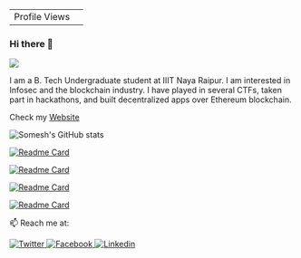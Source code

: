 <table>
  <tr>
    <td>Profile Views</td>
    <td><img src="https://profile-counter.glitch.me/someshbanerjee/count.svg" alt="" /></td>
  </tr>
</table>

### Hi there 👋


<img src="name.gif">

I am a B. Tech Undergraduate student at IIIT Naya Raipur. I am interested in Infosec and the blockchain industry. I have played in several CTFs, taken part in hackathons, and built decentralized apps over Ethereum blockchain.

Check my [Website](https://somesh-banerjee.github.io/)

![Somesh's GitHub stats](https://github-readme-stats-aqvxd7irz-somesh-banerjee.vercel.app/api?username=somesh-banerjee&show_icons=true&theme=highcontrast)

[![Readme Card](https://github-readme-stats-aqvxd7irz-somesh-banerjee.vercel.app/api/pin/?username=somesh-banerjee&repo=Hospital-Records-Blockchain&theme=gruvbox)](https://github.com/somesh-banerjee/Hospital-Records-Blockchain)

[![Readme Card](https://github-readme-stats-aqvxd7irz-somesh-banerjee.vercel.app/api/pin/?username=somesh-banerjee&repo=Somcoin&theme=gruvbox)](https://github.com/somesh-banerjee/Somcoin)

[![Readme Card](https://github-readme-stats-aqvxd7irz-somesh-banerjee.vercel.app/api/pin/?username=somesh-banerjee&repo=Crwd_Src&theme=gruvbox)](https://github.com/somesh-banerjee/Crwd_Src)


[![Readme Card](https://github-readme-stats-aqvxd7irz-somesh-banerjee.vercel.app/api/pin/?username=somesh-banerjee&repo=CTF-Writeups&theme=gruvbox)](https://github.com/somesh-banerjee/CTF-Writeups)

📫 Reach me at:

<a href="https://twitter.com/banerjee_somesh" target="_blank">
  <img
    alt="Twitter"
    src="https://img.shields.io/badge/Twitter-1DA1F2?logo=twitter&logoColor=white&style=for-the-badge"
  />
</a>
<a href="https://www.facebook.com/profile.php?id=100007474669415" target="_blank">
  <img
    alt="Facebook"
    src="https://img.shields.io/badge/Facebook-4267B2?logo=facebook&logoColor=white&style=for-the-badge"
  />
</a>
<a href="https://www.linkedin.com/in/somesh-banerjee-038461190/" target="_blank">
  <img
    alt="Linkedin"
    src="https://img.shields.io/badge/linkedin-0077B5?logo=linkedin&logoColor=white&style=for-the-badge"
  />
</a>
<!--
**somesh-banerjee/somesh-banerjee** is a ✨ _special_ ✨ repository because its `README.md` (this file) appears on your GitHub profile.

Here are some ideas to get you started:

- 🔭 I’m currently working on ...
- 🌱 I’m currently learning ...
- 👯 I’m looking to collaborate on ...
- 🤔 I’m looking for help with ...
- 💬 Ask me about ...
- 📫 How to reach me: ...
- 😄 Pronouns: ...
- ⚡ Fun fact: ...
-->
